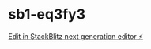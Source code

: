 # sb1-eq3fy3

[Edit in StackBlitz next generation editor ⚡️](https://stackblitz.com/~/github.com/jasonxmert/sb1-eq3fy3)